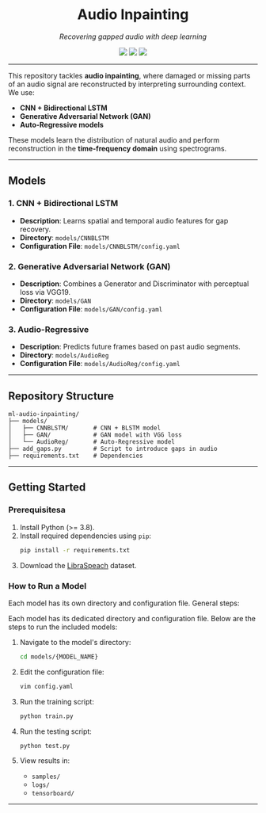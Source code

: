 <div align="center">
  <h1>Audio Inpainting</h1>
  <p><i>Recovering gapped audio with deep learning</i></p>

  <!-- PyTorch Badge -->
  <a href="https://pytorch.org/" target="_blank" style="text-decoration: none; display: inline-block;">
    <img src="https://img.shields.io/badge/PyTorch-2.0%2B-red?logo=pytorch&style=flat-square" />
  </a>

  <!-- License Badge -->
  <a href="https://opensource.org/licenses/MIT" target="_blank" style="text-decoration: none; display: inline-block;">
    <img src="https://img.shields.io/badge/License-MIT-blue?style=flat-square" />
  </a>

  <!-- Dataset Badge -->
  <a href="https://www.openslr.org/12" target="_blank" style="text-decoration: none; display: inline-block;">
    <img src="https://img.shields.io/badge/Dataset-LibraSpeech-8A2BE2?style=flat-square&logo=gitbook&logoColor=white&labelColor=gray" />
  </a>
</div>

---
This repository tackles **audio inpainting**, where damaged or missing parts of an audio signal are reconstructed by interpreting surrounding context. We use:

- **CNN + Bidirectional LSTM**
- **Generative Adversarial Network (GAN)**
- **Auto-Regressive models**

These models learn the distribution of natural audio and perform reconstruction in the **time-frequency domain** using spectrograms.

---

## Models

### 1. CNN + Bidirectional LSTM
- **Description**: Learns spatial and temporal audio features for gap recovery.
- **Directory**: `models/CNNBLSTM`
- **Configuration File**: `models/CNNBLSTM/config.yaml`

### 2. Generative Adversarial Network (GAN)
- **Description**: Combines a Generator and Discriminator with perceptual loss via VGG19.
- **Directory**: `models/GAN`
- **Configuration File**: `models/GAN/config.yaml`

### 3. Audio-Regressive
- **Description**: Predicts future frames based on past audio segments.
- **Directory**: `models/AudioReg`
- **Configuration File**: `models/AudioReg/config.yaml`

---

## Repository Structure
```
ml-audio-inpainting/
├── models/
│   ├── CNNBLSTM/       # CNN + BLSTM model
│   ├── GAN/            # GAN model with VGG loss
│   └── AudioReg/       # Auto-Regressive model
├── add_gaps.py         # Script to introduce gaps in audio
├── requirements.txt    # Dependencies
```

---

## Getting Started

### Prerequisitesa
1. Install Python (>= 3.8).
2. Install required dependencies using `pip`:
   ```bash
   pip install -r requirements.txt
3. Download the [LibraSpeach](https://www.openslr.org/12) dataset.

### How to Run a Model
Each model has its own directory and configuration file. General steps:


Each model has its dedicated directory and configuration file. Below are the steps to run the included models:

1. Navigate to the model's directory:
   ```bash
   cd models/{MODEL_NAME}
   ```

2. Edit the configuration file:
   ```bash
   vim config.yaml
   ```

3. Run the training script:
   ```bash
   python train.py
   ```
4. Run the testing script:
   ```bash
   python test.py
   ```
5. View results in:
   - `samples/`
   - `logs/`
   - `tensorboard/`
---

